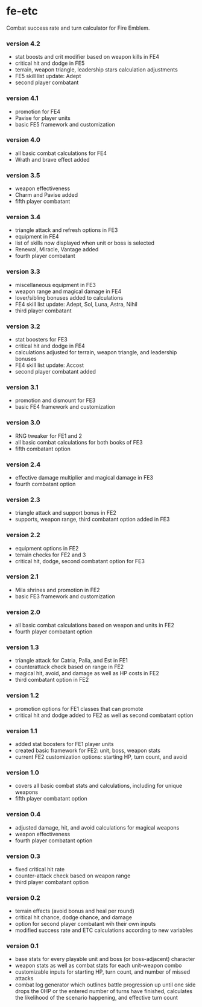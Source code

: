 # fe-etc
Combat success rate and turn calculator for Fire Emblem.
### version 4.2
- stat boosts and crit modifier based on weapon kills in FE4
- critical hit and dodge in FE5
- terrain, weapon triangle, leadership stars calculation adjustments
- FE5 skill list update: Adept
- second player combatant
### version 4.1
- promotion for FE4
- Pavise for player units
- basic FE5 framework and customization
### version 4.0
- all basic combat calculations for FE4
- Wrath and brave effect added
### version 3.5
- weapon effectiveness
- Charm and Pavise added
- fifth player combatant
### version 3.4
- triangle attack and refresh options in FE3
- equipment in FE4
- list of skills now displayed when unit or boss is selected
- Renewal, Miracle, Vantage added
- fourth player combatant
### version 3.3
- miscellaneous equipment in FE3
- weapon range and magical damage in FE4
- lover/sibling bonuses added to calculations
- FE4 skill list update: Adept, Sol, Luna, Astra, Nihil
- third player combatant
### version 3.2
- stat boosters for FE3
- critical hit and dodge in FE4
- calculations adjusted for terrain, weapon triangle, and leadership bonuses
- FE4 skill list update: Accost
- second player combatant added
### version 3.1
- promotion and dismount for FE3
- basic FE4 framework and customization
### version 3.0
- RNG tweaker for FE1 and 2
- all basic combat calculations for both books of FE3
- fifth combatant option
### version 2.4
- effective damage multiplier and magical damage in FE3
- fourth combatant option
### version 2.3
- triangle attack and support bonus in FE2
- supports, weapon range, third combatant option added in FE3
### version 2.2
- equipment options in FE2
- terrain checks for FE2 and 3
- critical hit, dodge, second combatant option for FE3
### version 2.1
- Mila shrines and promotion in FE2
- basic FE3 framework and customization
### version 2.0
- all basic combat calculations based on weapon and units in FE2
- fourth player combatant option
### version 1.3
- triangle attack for Catria, Palla, and Est in FE1
- counterattack check based on range in FE2
- magical hit, avoid, and damage as well as HP costs in FE2
- third combatant option in FE2
### version 1.2
- promotion options for FE1 classes that can promote
- critical hit and dodge added to FE2 as well as second combatant option
### version 1.1
- added stat boosters for FE1 player units
- created basic framework for FE2: unit, boss, weapon stats
- current FE2 customization options: starting HP, turn count, and avoid
### version 1.0
- covers all basic combat stats and calculations, including for unique weapons
- fifth player combatant option
### version 0.4
- adjusted damage, hit, and avoid calculations for magical weapons
- weapon effectiveness
- fourth player combatant option
### version 0.3 
- fixed critical hit rate
- counter-attack check based on weapon range
- third player combatant option
### version 0.2 
- terrain effects (avoid bonus and heal per round)
- critical hit chance, dodge chance, and damage
- option for second player combatant wih their own inputs
- modified success rate and ETC calculations according to new variables
### version 0.1   
- base stats for every playable unit and boss (or boss-adjacent) character
- weapon stats as well as combat stats for each unit-weapon combo
- customizable inputs for starting HP, turn count, and number of missed attacks
- combat log generator which outlines battle progression up until one side drops the 0HP or the entered number of turns have finished, calculates the likelihood of the scenario happening, and effective turn count
